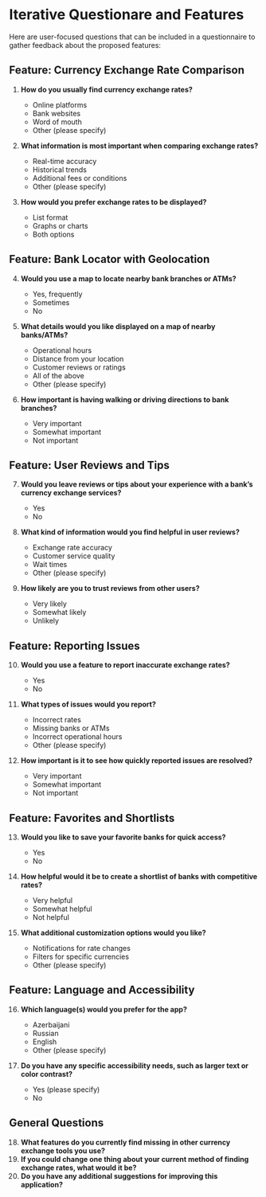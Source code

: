 # Iterative Questionare and Features

Here are user-focused questions that can be included in a questionnaire to gather feedback about the proposed features:

## Feature: Currency Exchange Rate Comparison
1. **How do you usually find currency exchange rates?**
   - Online platforms
   - Bank websites
   - Word of mouth
   - Other (please specify)

2. **What information is most important when comparing exchange rates?**
   - Real-time accuracy
   - Historical trends
   - Additional fees or conditions
   - Other (please specify)

3. **How would you prefer exchange rates to be displayed?**
   - List format
   - Graphs or charts
   - Both options

## Feature: Bank Locator with Geolocation
4. **Would you use a map to locate nearby bank branches or ATMs?**
   - Yes, frequently
   - Sometimes
   - No

5. **What details would you like displayed on a map of nearby banks/ATMs?**
   - Operational hours
   - Distance from your location
   - Customer reviews or ratings
   - All of the above
   - Other (please specify)

6. **How important is having walking or driving directions to bank branches?**
   - Very important
   - Somewhat important
   - Not important

## Feature: User Reviews and Tips
7. **Would you leave reviews or tips about your experience with a bank’s currency exchange services?**
   - Yes
   - No

8. **What kind of information would you find helpful in user reviews?**
   - Exchange rate accuracy
   - Customer service quality
   - Wait times
   - Other (please specify)

9. **How likely are you to trust reviews from other users?**
   - Very likely
   - Somewhat likely
   - Unlikely

## Feature: Reporting Issues
10. **Would you use a feature to report inaccurate exchange rates?**
    - Yes
    - No

11. **What types of issues would you report?**
    - Incorrect rates
    - Missing banks or ATMs
    - Incorrect operational hours
    - Other (please specify)

12. **How important is it to see how quickly reported issues are resolved?**
    - Very important
    - Somewhat important
    - Not important

## Feature: Favorites and Shortlists
13. **Would you like to save your favorite banks for quick access?**
    - Yes
    - No

14. **How helpful would it be to create a shortlist of banks with competitive rates?**
    - Very helpful
    - Somewhat helpful
    - Not helpful

15. **What additional customization options would you like?**
    - Notifications for rate changes
    - Filters for specific currencies
    - Other (please specify)

## Feature: Language and Accessibility
16. **Which language(s) would you prefer for the app?**
    - Azerbaijani
    - Russian
    - English
    - Other (please specify)

17. **Do you have any specific accessibility needs, such as larger text or color contrast?**
    - Yes (please specify)
    - No

## General Questions
18. **What features do you currently find missing in other currency exchange tools you use?**
19. **If you could change one thing about your current method of finding exchange rates, what would it be?**
20. **Do you have any additional suggestions for improving this application?**